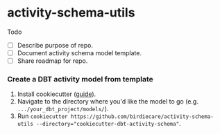 # activity-schema-utils

Todo
- [ ] Describe purpose of repo.
- [ ] Document activity schema model template.
- [ ] Share roadmap for repo.

### Create a DBT activity model from template
1. Install cookiecutter ([guide](https://cookiecutter.readthedocs.io/en/latest/installation.html)).
2. Navigate to the directory where you'd like the model to go (e.g. `.../your_dbt_project/models/`).
3. Run `cookiecutter https://github.com/birdiecare/activity-schema-utils --directory="cookiecutter-dbt-activity-schema"`.
